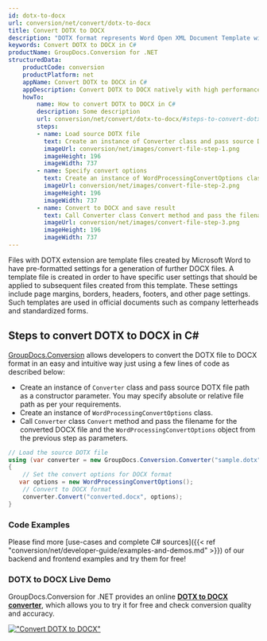 ```yaml
---
id: dotx-to-docx
url: conversion/net/convert/dotx-to-docx
title: Convert DOTX to DOCX
description: "DOTX format represents Word Open XML Document Template with .dotx extension. Learn how to convert DOTX to DOCX file programmatically in C# language using GroupDocs.Conversion for .NET library."
keywords: Convert DOTX to DOCX in C#
productName: GroupDocs.Conversion for .NET
structuredData:
    productCode: conversion
    productPlatform: net
    appName: Convert DOTX to DOCX in C#
    appDescription: Convert DOTX to DOCX natively with high performance using C# language and server side GroupDocs.Conversion for .NET APIs, without the use of any software like Microsoft or Open Office.
    howTo:
        name: How to convert DOTX to DOCX in C# 
        description: Some description
        url: conversion/net/convert/dotx-to-docx/#steps-to-convert-dotx-to-docx-in-c
        steps:
        - name: Load source DOTX file 
          text: Create an instance of Converter class and pass source DOTX file path as a constructor parameter. You may specify absolute or relative file path as per your requirements. 
          imageUrl: conversion/net/images/convert-file-step-1.png
          imageHeight: 196
          imageWidth: 737
        - name: Specify convert options 
          text: Create an instance of WordProcessingConvertOptions class.
          imageUrl: conversion/net/images/convert-file-step-2.png
          imageHeight: 196
          imageWidth: 737
        - name: Convert to DOCX and save result 
          text: Call Converter class Convert method and pass the filename for the converted HTML file and the WordProcessingConvertOptions object from the previous step as parameters.
          imageUrl: conversion/net/images/convert-file-step-3.png
          imageHeight: 196
          imageWidth: 737
---
```


Files with DOTX extension are template files created by Microsoft Word to have pre-formatted settings for a generation of further DOCX files. A template file is created in order to have specific user settings that should be applied to subsequent files created from this template. These settings include page margins, borders, headers, footers, and other page settings. Such templates are used in official documents such as company letterheads and standardized forms.

## Steps to convert DOTX to DOCX in C#

[GroupDocs.Conversion](https://products.groupdocs.com/conversion/net) allows developers to convert the DOTX file to DOCX format in an easy and intuitive way just using a few lines of code as described below:

* Create an instance of `Converter` class and pass source DOTX file path as a constructor parameter. You may specify absolute or relative file path as per your requirements. 
* Create an instance of `WordProcessingConvertOptions` class.
* Call `Converter` class `Convert` method and pass the filename for the converted DOCX file and the `WordProcessingConvertOptions` object from the previous step as parameters.

```csharp
// Load the source DOTX file
using (var converter = new GroupDocs.Conversion.Converter("sample.dotx"))
{
    // Set the convert options for DOCX format
   var options = new WordProcessingConvertOptions();
    // Convert to DOCX format
    converter.Convert("converted.docx", options);
}
```

### Code Examples

Please find more [use-cases and complete C# sources]({{< ref "conversion/net/developer-guide/examples-and-demos.md" >}}) of our backend and frontend examples and try them for free!

### DOTX to DOCX Live Demo

GroupDocs.Conversion for .NET provides an online [**DOTX to DOCX converter**](https://products.groupdocs.app/conversion/dotx-to-docx), which allows you to try it for free and check conversion quality and accuracy.

[!["Convert DOTX to DOCX"](conversion/net/images/convert-to-docx/convert-dotx-to-docx.png)](https://products.groupdocs.app/conversion/dotx-to-docx)